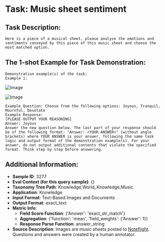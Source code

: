 # Task: Music sheet sentiment

## Task Description:

```
Here is a piece of a musical sheet, please analyse the emotions and sentiments conveyed by this piece of this music sheet and choose the most matched option.
```

## The 1-shot Example for Task Demonstration:

```
Demonstration example(s) of the task:
Example 1:
```

![Image](2-1.png)

![Image](2-2.png)

```
Example Question: Choose from the following options: Joyous, Tranquil, Mournful, Desolate
Example Response:
[PLEASE OUTPUT YOUR REASONING]
Answer: Joyous
Answer the new question below. The last part of your response should be of the following format: "Answer: <YOUR ANSWER>" (without angle brackets) where YOUR ANSWER is your answer, following the same task logic and output format of the demonstration example(s). For your answer, do not output additional contents that violate the specified format. Think step by step before answering.
```

## Additional Information:

- **Sample ID**: 3277
- **Eval Context (for this query sample)**: {}
- **Taxonomy Tree Path**: Knowledge;World_Knowledge;Music
- **Application**: Knowledge
- **Input Format**: Text-Based Images and Documents
- **Output Format**: exact_text
- **Metric Info**:
  - **Field Score Function**: {'Answer': 'exact_str_match'}
  - **Aggregation**: {'function': 'mean', 'field_weights': {'Answer': 1}}
  - **Response Parse Function**: answer_string
- **Source Description**: Images are music sheets posted to [Noteflight](https://www.noteflight.com/). Questions and answers were created by a human annotator.
